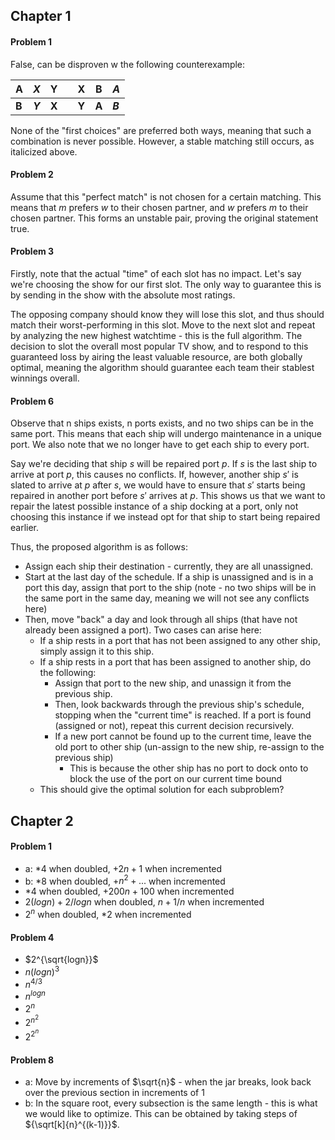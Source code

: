 ## Chapter 1
#### Problem 1
False, can be disproven w the following counterexample:

| A | *X* | Y |  | X | B | *A* |
| ---- | ---- | ---- | ---- | ---- | ---- | ---- |
| **B** | ***Y*** | **X** |  | **Y** | **A** | ***B*** |
None of the "first choices" are preferred both ways, meaning that such a combination is never possible. However, a stable matching still occurs, as italicized above. 

#### Problem 2
Assume that this "perfect match" is not chosen for a certain matching. 
This means that $m$ prefers $w$ to their chosen partner, and $w$ prefers $m$ to their chosen partner. This forms an unstable pair, proving the original statement true.

#### Problem 3
Firstly, note that the actual "time" of each slot has no impact. 
Let's say we're choosing the show for our first slot. The only way to guarantee this is by sending in the show with the absolute most ratings.

The opposing company should know they will lose this slot, and thus should match their worst-performing in this slot. 
Move to the next slot and repeat by analyzing the new highest watchtime - this is the full algorithm.
The decision to slot the overall most popular TV show, and to respond to this guaranteed loss by airing the least valuable resource, are both globally optimal, meaning the algorithm should guarantee each team their stablest winnings overall. 

#### Problem 6
Observe that n ships exists, n ports exists, and no two ships can be in the same port. 
This means that each ship will undergo maintenance in a unique port. 
We also note that we no longer have to get each ship to every port. 

Say we're deciding that ship $s$ will be repaired port $p$. If $s$ is the last ship to arrive at port $p$, this causes no conflicts. If, however, another ship $s'$ is slated to arrive at $p$ after $s$, we would have to ensure that $s'$ starts being repaired in another port before $s'$ arrives at $p$.
This shows us that we want to repair the latest possible instance of a ship docking at a port, only not choosing this instance if we instead opt for that ship to start being repaired earlier.

Thus, the proposed algorithm is as follows:
- Assign each ship their destination - currently, they are all unassigned.
- Start at the last day of the schedule. If a ship is unassigned and is in a port this day, assign that port to the ship (note - no two ships will be in the same port in the same day, meaning we will not see any conflicts here)
- Then, move "back" a day and look through all ships (that have not already been assigned a port). Two cases can arise here:
	- If a ship rests in a port that has not been assigned to any other ship, simply assign it to this ship.
	- If a ship rests in a port that has been assigned to another ship, do the following:
		- Assign that port to the new ship, and unassign it from the previous ship.
		- Then, look backwards through the previous ship's schedule, stopping when the "current time" is reached. If a port is found (assigned or not), repeat this current decision recursively. 
		- If a new port cannot be found up to the current time, leave the old port to other ship (un-assign to the new ship, re-assign to the previous ship)
			- This is because the other ship has no port to dock onto to block the use of the port on our current time bound
	- This should give the optimal solution for each subproblem?

## Chapter 2

#### Problem 1
- a: $*4$ when doubled, $+ 2n + 1$ when incremented
- b: $*8$ when doubled, $+ n^{2} + ...$ when incremented
- $*4$ when doubled, $+200n + 100$ when incremented
- 2$(logn) + 2 / logn$ when doubled, $n + 1 / n$ when incremented
- $2^n$ when doubled, $*2$ when incremented

#### Problem 4
- $2^{\sqrt{logn}}$
- $n(logn)^3$
- $n^{4/3}$
- $n^{logn}$
- $2^n$
- $2^{n^2}$
- $2^{2^n}$

#### Problem 8
- a: Move by increments of $\sqrt{n}$ - when the jar breaks, look back over the previous section in increments of 1
- b: In the square root, every subsection is the same length - this is what we would like to optimize. This can be obtained by taking steps of ${\sqrt[k]{n}^{(k-1)}}$.